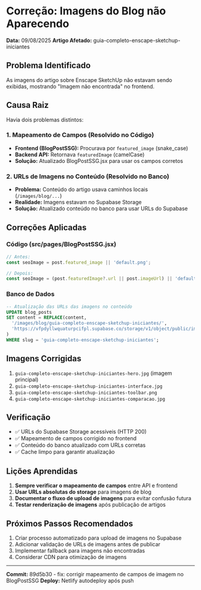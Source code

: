 # Correção: Imagens do Blog não Aparecendo

**Data:** 09/08/2025
**Artigo Afetado:** guia-completo-enscape-sketchup-iniciantes

## Problema Identificado

As imagens do artigo sobre Enscape SketchUp não estavam sendo exibidas, mostrando "Imagem não encontrada" no frontend.

## Causa Raiz

Havia dois problemas distintos:

### 1. Mapeamento de Campos (Resolvido no Código)
- **Frontend (BlogPostSSG):** Procurava por `featured_image` (snake_case)
- **Backend API:** Retornava `featuredImage` (camelCase)
- **Solução:** Atualizado BlogPostSSG.jsx para usar os campos corretos

### 2. URLs de Imagens no Conteúdo (Resolvido no Banco)
- **Problema:** Conteúdo do artigo usava caminhos locais (`/images/blog/...`)
- **Realidade:** Imagens estavam no Supabase Storage
- **Solução:** Atualizado conteúdo no banco para usar URLs do Supabase

## Correções Aplicadas

### Código (src/pages/BlogPostSSG.jsx)
```javascript
// Antes:
const seoImage = post.featured_image || 'default.png';

// Depois:
const seoImage = (post.featuredImage?.url || post.imageUrl) || 'default.png';
```

### Banco de Dados
```sql
-- Atualização das URLs das imagens no conteúdo
UPDATE blog_posts 
SET content = REPLACE(content, 
  '/images/blog/guia-completo-enscape-sketchup-iniciantes/',
  'https://vfpdyllwquaturpcifpl.supabase.co/storage/v1/object/public/imagens-blog/'
)
WHERE slug = 'guia-completo-enscape-sketchup-iniciantes';
```

## Imagens Corrigidas
1. `guia-completo-enscape-sketchup-iniciantes-hero.jpg` (imagem principal)
2. `guia-completo-enscape-sketchup-iniciantes-interface.jpg`
3. `guia-completo-enscape-sketchup-iniciantes-toolbar.png`
4. `guia-completo-enscape-sketchup-iniciantes-comparacao.jpg`

## Verificação
- ✅ URLs do Supabase Storage acessíveis (HTTP 200)
- ✅ Mapeamento de campos corrigido no frontend
- ✅ Conteúdo do banco atualizado com URLs corretas
- ✅ Cache limpo para garantir atualização

## Lições Aprendidas

1. **Sempre verificar o mapeamento de campos** entre API e frontend
2. **Usar URLs absolutas do storage** para imagens de blog
3. **Documentar o fluxo de upload de imagens** para evitar confusão futura
4. **Testar renderização de imagens** após publicação de artigos

## Próximos Passos Recomendados

1. Criar processo automatizado para upload de imagens no Supabase
2. Adicionar validação de URLs de imagens antes de publicar
3. Implementar fallback para imagens não encontradas
4. Considerar CDN para otimização de imagens

---

**Commit:** 89d5b30 - fix: corrigir mapeamento de campos de imagem no BlogPostSSG
**Deploy:** Netlify autodeploy após push